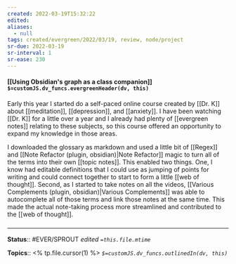 ```yaml
---
created: 2022-03-19T15:32:22 
edited: 
aliases:
  - null
tags: created/evergreen/2022/03/19, review, node/project
sr-due: 2022-03-19
sr-interval: 1
sr-ease: 230
---
```


#### [[Using Obsidian's graph as a class companion]] `$=customJS.dv_funcs.evergreenHeader(dv, this)`

Early this year I started do a self-paced online course created by [[Dr. K]] about [[meditation]], [[depression]], and [[anxiety]]. I have been watching [[Dr. K]] for a little over a year and I already had plenty of [[evergreen notes]] relating to these subjects, so this course offered an opportunity to expand my knowledge in those areas.

I downloaded the glossary as markdown and used a little bit of [[Regex]] and [[Note Refactor (plugin, obsidian)|Note Refactor]] magic to turn all of the terms into their own [[topic notes]]. This enabled two things. One, I know had editable definitions that I could use as jumping of points for writing and could connect together to start to form a little [[web of thought]]. Second, as I started to take notes on all the videos, [[Various Complements (plugin, obsidian)|Various Complements]] was able to autocomplete all of those terms and link those notes at the same time. This made the actual note-taking process more streamlined and contributed to the [[web of thought]].




### <hr class="footnote"/>

**Status**:: #EVER/SPROUT
*edited `=this.file.mtime`*

**Topics**:: <% tp.file.cursor(1) %>
*`$=customJS.dv_funcs.outlinedIn(dv, this)`*
